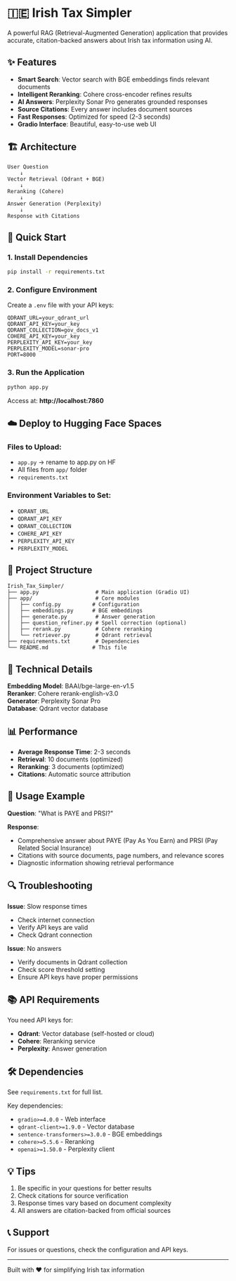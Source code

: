 # 🇮🇪 Irish Tax Simpler

A powerful RAG (Retrieval-Augmented Generation) application that provides accurate, citation-backed answers about Irish tax information using AI.

## ✨ Features

- **Smart Search**: Vector search with BGE embeddings finds relevant documents
- **Intelligent Reranking**: Cohere cross-encoder refines results
- **AI Answers**: Perplexity Sonar Pro generates grounded responses
- **Source Citations**: Every answer includes document sources
- **Fast Responses**: Optimized for speed (2-3 seconds)
- **Gradio Interface**: Beautiful, easy-to-use web UI

## 🏗️ Architecture

```
User Question
    ↓
Vector Retrieval (Qdrant + BGE)
    ↓
Reranking (Cohere)
    ↓
Answer Generation (Perplexity)
    ↓
Response with Citations
```

## 🚀 Quick Start

### 1. Install Dependencies
```bash
pip install -r requirements.txt
```

### 2. Configure Environment
Create a `.env` file with your API keys:
```env
QDRANT_URL=your_qdrant_url
QDRANT_API_KEY=your_key
QDRANT_COLLECTION=gov_docs_v1
COHERE_API_KEY=your_key
PERPLEXITY_API_KEY=your_key
PERPLEXITY_MODEL=sonar-pro
PORT=8000
```

### 3. Run the Application
```bash
python app.py
```

Access at: **http://localhost:7860**

## ☁️ Deploy to Hugging Face Spaces

### Files to Upload:
- `app.py` → rename to app.py on HF
- All files from `app/` folder
- `requirements.txt`

### Environment Variables to Set:
- `QDRANT_URL`
- `QDRANT_API_KEY`
- `QDRANT_COLLECTION`
- `COHERE_API_KEY`
- `PERPLEXITY_API_KEY`
- `PERPLEXITY_MODEL`

## 📁 Project Structure

```
Irish_Tax_Simpler/
├── app.py                  # Main application (Gradio UI)
├── app/                    # Core modules
│   ├── config.py          # Configuration
│   ├── embeddings.py      # BGE embeddings
│   ├── generate.py         # Answer generation
│   ├── question_refiner.py # Spell correction (optional)
│   ├── rerank.py           # Cohere reranking
│   └── retriever.py        # Qdrant retrieval
├── requirements.txt        # Dependencies
└── README.md              # This file
```

## 🧠 Technical Details

**Embedding Model**: BAAI/bge-large-en-v1.5  
**Reranker**: Cohere rerank-english-v3.0  
**Generator**: Perplexity Sonar Pro  
**Database**: Qdrant vector database  

## 📊 Performance

- **Average Response Time**: 2-3 seconds
- **Retrieval**: 10 documents (optimized)
- **Reranking**: 3 documents (optimized)
- **Citations**: Automatic source attribution

## 📝 Usage Example

**Question**: "What is PAYE and PRSI?"

**Response**:
- Comprehensive answer about PAYE (Pay As You Earn) and PRSI (Pay Related Social Insurance)
- Citations with source documents, page numbers, and relevance scores
- Diagnostic information showing retrieval performance

## 🔍 Troubleshooting

**Issue**: Slow response times
- Check internet connection
- Verify API keys are valid
- Check Qdrant connection

**Issue**: No answers
- Verify documents in Qdrant collection
- Check score threshold setting
- Ensure API keys have proper permissions

## 📚 API Requirements

You need API keys for:
- **Qdrant**: Vector database (self-hosted or cloud)
- **Cohere**: Reranking service
- **Perplexity**: Answer generation

## 🛠️ Dependencies

See `requirements.txt` for full list.

Key dependencies:
- `gradio>=4.0.0` - Web interface
- `qdrant-client>=1.9.0` - Vector database
- `sentence-transformers>=3.0.0` - BGE embeddings
- `cohere>=5.5.6` - Reranking
- `openai>=1.50.0` - Perplexity client

## 💡 Tips

1. Be specific in your questions for better results
2. Check citations for source verification
3. Response times vary based on document complexity
4. All answers are citation-backed from official sources

## 📞 Support

For issues or questions, check the configuration and API keys.

---

Built with ❤️ for simplifying Irish tax information
